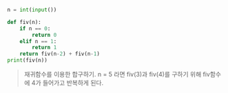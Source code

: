 ```python
n = int(input())

def fiv(n):
    if n == 0:
        return 0
    elif n == 1:
        return 1
    return fiv(n-2) + fiv(n-1)
print(fiv(n))
```

> 재귀함수를 이용한 합구하기. n = 5 라면 fiv(3)과 fiv(4)를 구하기 위해 fiv함수에 4가 들어가고 반복하게 된다.